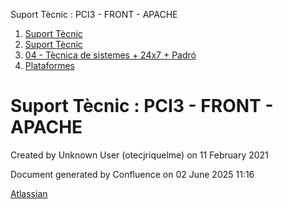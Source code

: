 Suport Tècnic : PCI3 - FRONT - APACHE  

1.  [Suport Tècnic](index.md)
2.  [Suport Tècnic](13893782.md)
3.  [04 - Tècnica de sistemes + 24x7 + Padró](26313202.md)
4.  [Plataformes](Plataformes_41520520.md)

Suport Tècnic : PCI3 - FRONT - APACHE
=====================================

Created by Unknown User (otecjriquelme) on 11 February 2021

Document generated by Confluence on 02 June 2025 11:16

[Atlassian](http://www.atlassian.com/)